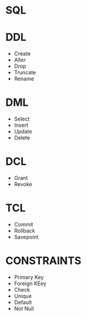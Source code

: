 # SQL
# DDL
- Create
- Alter
- Drop
- Truncate
- Rename
# DML
- Select
- Insert
- Update
- Delete
# DCL
- Grant
- Revoke
# TCL
- Commit
- Rollback
- Savepoint
# CONSTRAINTS
- Primary Key
- Foreign KEey
- Check
- Unique
- Default
- Not Null
